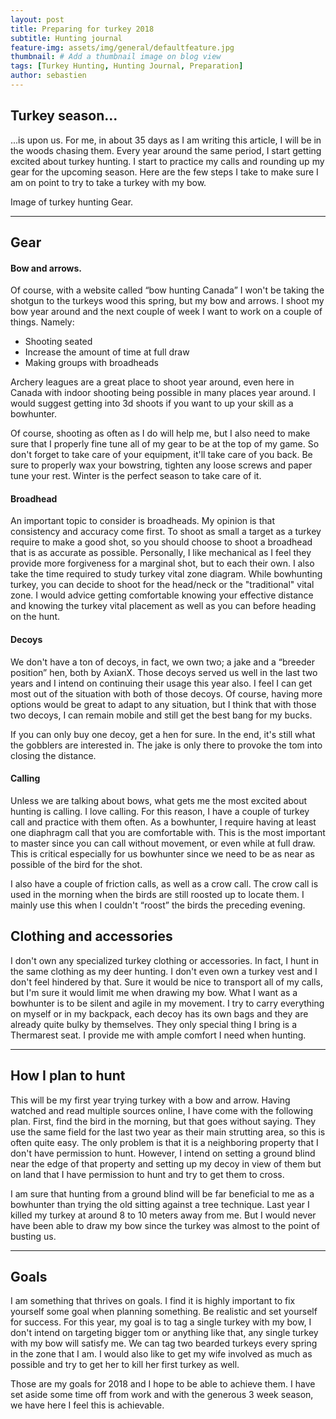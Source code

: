 ```yaml
---
layout: post
title: Preparing for turkey 2018
subtitle: Hunting journal
feature-img: assets/img/general/defaultfeature.jpg
thumbnail: # Add a thumbnail image on blog view
tags: [Turkey Hunting, Hunting Journal, Preparation]
author: sebastien
---
```


## Turkey season...

...is upon us. For me, in about 35 days as I am writing this article, I will be in the woods chasing them. Every year around the same period, I start getting excited about turkey hunting. I start to practice my calls and rounding up my gear for the upcoming season. Here are the few steps I take to make sure I am on point to try to take a turkey with my bow.

Image of turkey hunting Gear.

*****

## Gear

#### Bow and arrows.

Of course, with a website called “bow hunting Canada” I won't be taking the shotgun to the turkeys wood this spring, but my bow and arrows. I shoot my bow year around and the next couple of week I want to work on a couple of things. Namely:
- Shooting seated
- Increase the amount of time at full draw
- Making groups with broadheads

Archery leagues are a great place to shoot year around, even here in Canada with indoor shooting being possible in many places year around. I would suggest getting into 3d shoots if you want to up your skill as a bowhunter.

Of course, shooting as often as I do will help me, but I also need to make sure that I properly fine tune all of my gear to be at the top of my game. So don't forget to take care of your equipment, it'll take care of you back. Be sure to properly wax your bowstring, tighten any loose screws and paper tune your rest. Winter is the perfect season to take care of it.

#### Broadhead

An important topic to consider is broadheads. My opinion is that consistency and accuracy come first. To shoot as small a target as a turkey require to make a good shot, so you should choose to shoot a broadhead that is as accurate as possible. Personally, I like mechanical as I feel they provide more forgiveness for a marginal shot, but to each their own. I also take the time required to study turkey vital zone diagram. While bowhunting turkey, you can decide to shoot for the head/neck or the "traditional" vital zone. I would advice getting comfortable knowing your effective distance and knowing the turkey vital placement as well as you can before heading on the hunt.

#### Decoys

We don't have a ton of decoys, in fact, we own two; a jake and a “breeder position” hen, both by AxianX. Those decoys served us well in the last two years and I intend on continuing their usage this year also. I feel I can get most out of the situation with both of those decoys. Of course, having more options would be great to adapt to any situation, but I think that with those two decoys, I can remain mobile and still get the best bang for my bucks.

If you can only buy one decoy, get a hen for sure. In the end, it's still what the gobblers are interested in. The jake is only there to provoke the tom into closing the distance.

#### Calling

Unless we are talking about bows, what gets me the most excited about hunting is calling. I love calling. For this reason, I have a couple of turkey call and practice with them often. As a bowhunter, I require having at least one diaphragm call that you are comfortable with. This is the most important to master since you can call without movement, or even while at full draw. This is critical especially for us bowhunter since we need to be as near as possible of the bird for the shot.

I also have a couple of friction calls, as well as a crow call. The crow call is used in the morning when the birds are still roosted up to locate them. I mainly use this when I couldn't “roost” the birds the preceding evening.

## Clothing and accessories

I don't own any specialized turkey clothing or accessories. In fact, I hunt in the same clothing as my deer hunting. I don't even own a turkey vest and I don't feel hindered by that. Sure it would be nice to transport all of my calls, but I'm sure it would limit me when drawing my bow. What I want as a bowhunter is to be silent and agile in my movement. I try to carry everything on myself or in my backpack, each decoy has its own bags and they are already quite bulky by themselves. They only special thing I bring is a Thermarest seat. I provide me with ample comfort I need when hunting.

*****

## How I plan to hunt

This will be my first year trying turkey with a bow and arrow. Having watched and read multiple sources online, I have come with the following plan. First, find the bird in the morning, but that goes without saying. They use the same field for the last two year as their main strutting area, so this is often quite easy. The only problem is that it is a neighboring property that I don't have permission to hunt. However, I intend on setting a ground blind near the edge of that property and setting up my decoy in view of them but on land that I have permission to hunt and try to get them to cross.

I am sure that hunting from a ground blind will be far beneficial to me as a bowhunter than trying the old sitting against a tree technique. Last year I killed my turkey at around 8 to 10 meters away from me. But I would never have been able to draw my bow since the turkey was almost to the point of busting us.

*****

## Goals

I am something that thrives on goals. I find it is highly important to fix yourself some goal when planning something. Be realistic and set yourself for success. For this year, my goal is to tag a single turkey with my bow, I don't intend on targeting bigger tom or anything like that, any single turkey with my bow will satisfy me. We can tag two bearded turkeys every spring in the zone that I am. I would also like to get my wife involved as much as possible and try to get her to kill her first turkey as well.

Those are my goals for 2018 and I hope to be able to achieve them. I have set aside some time off from work and with the generous 3 week season, we have here I feel this is achievable.
